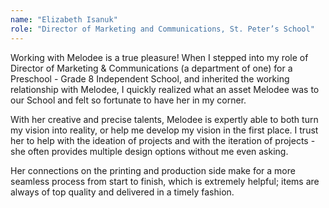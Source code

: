 ```yaml
---
name: "Elizabeth Isanuk"
role: "Director of Marketing and Communications, St. Peter’s School"
---
```

Working with Melodee is a true pleasure! When I stepped into my role of Director of Marketing & Communications (a department of one) for a Preschool - Grade 8 Independent School, and inherited the working relationship with Melodee, I quickly realized what an asset Melodee was to our School and felt so fortunate to have her in my corner. 

With her creative and precise talents, Melodee is expertly able to both turn my vision into reality, or help me develop my vision in the first place. I trust her to help with the ideation of projects and with the iteration of projects - she often provides multiple design options without me even asking.

Her connections on the printing and production side make for a more seamless process from start to finish, which is extremely helpful; items are always of top quality and delivered in a timely&nbsp;fashion.
